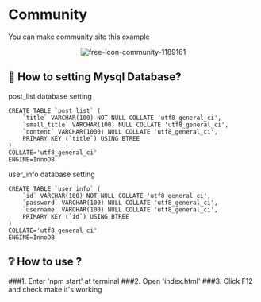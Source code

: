 # Community

You can make community site this example

<div align=center>
  
![free-icon-community-1189161](https://user-images.githubusercontent.com/19648818/105666002-985e3a80-5f1b-11eb-93df-ec4fefb90a47.png)

</div>


## 👫 How to setting Mysql Database?

post_list database setting

```
CREATE TABLE `post_list` (
	`title` VARCHAR(100) NOT NULL COLLATE 'utf8_general_ci',
	`small_title` VARCHAR(100) NULL COLLATE 'utf8_general_ci',
	`content` VARCHAR(1000) NULL COLLATE 'utf8_general_ci',
	PRIMARY KEY (`title`) USING BTREE
)
COLLATE='utf8_general_ci'
ENGINE=InnoDB
```

user_info database setting
```
CREATE TABLE `user_info` (
	`id` VARCHAR(100) NOT NULL COLLATE 'utf8_general_ci',
	`password` VARCHAR(100) NULL COLLATE 'utf8_general_ci',
	`username` VARCHAR(100) NULL COLLATE 'utf8_general_ci',
	PRIMARY KEY (`id`) USING BTREE
)
COLLATE='utf8_general_ci'
ENGINE=InnoDB
```

## ❔ How to use ?
###1. Enter 'npm start' at terminal
###2. Open 'index.html'
###3. Click F12 and check make it's working

